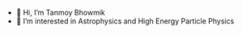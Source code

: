 - 👋 Hi, I’m Tanmoy Bhowmik
- 👀 I’m interested in Astrophysics and High Energy Particle Physics




<!---
tanmoyB24/tanmoyB24 is a ✨ special ✨ repository because its `README.md` (this file) appears on your GitHub profile.
You can click the Preview link to take a look at your changes.
--->
